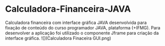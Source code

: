 # Calculadora-Financeira-JAVA
Calculadora financeira com interface gráfica JAVA desenvolvida para fixação de conteúdo do curso programador JAVA, plataforma (+IFMG).
Para desenvolver a aplicação foi utilizado o componente Jframe para criação da interface gráfica.
![](Calculadora Finaceira GUI.png)
